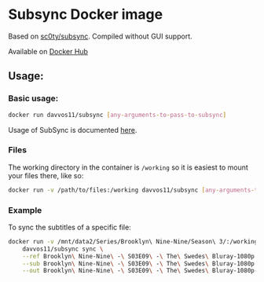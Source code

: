 # Subsync Docker image
Based on [sc0ty/subsync](https://github.com/sc0ty/subsync). Compiled without GUI support.

Available on [Docker Hub](https://hub.docker.com/r/davvos11/subsync)

## Usage:
### Basic usage:
```bash
docker run davvos11/subsync [any-arguments-to-pass-to-subsync]
```

Usage of SubSync is documented [here](https://github.com/sc0ty/subsync/wiki/Command-line-options).

### Files
The working directory in the container is `/working` so it is easiest to mount your files there, like so:
```bash
docker run -v /path/to/files:/working davvos11/subsync [any-arguments-to-pass-to-subsync]
```

### Example
To sync the subtitles of a specific file:
```bash
docker run -v /mnt/data2/Series/Brooklyn\ Nine-Nine/Season\ 3/:/working \
    davvos11/subsync sync \
    --ref Brooklyn\ Nine-Nine\ -\ S03E09\ -\ The\ Swedes\ Bluray-1080p.mp4 \
    --sub Brooklyn\ Nine-Nine\ -\ S03E09\ -\ The\ Swedes\ Bluray-1080p.en.srt \
    --out Brooklyn\ Nine-Nine\ -\ S03E09\ -\ The\ Swedes\ Bluray-1080p-new.en.srt
```